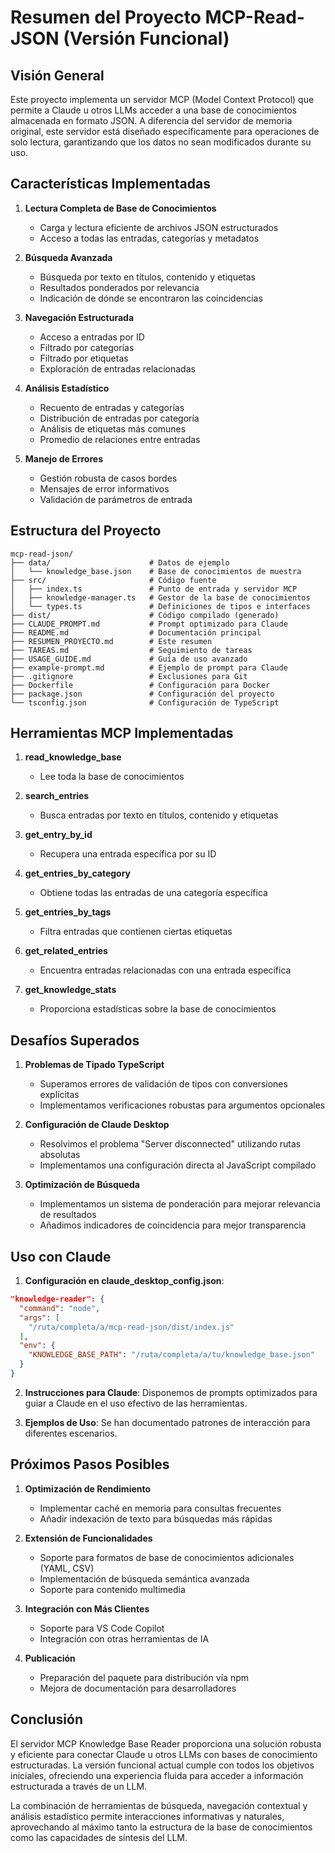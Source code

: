 # Resumen del Proyecto MCP-Read-JSON (Versión Funcional)

## Visión General

Este proyecto implementa un servidor MCP (Model Context Protocol) que permite a Claude u otros LLMs acceder a una base de conocimientos almacenada en formato JSON. A diferencia del servidor de memoria original, este servidor está diseñado específicamente para operaciones de solo lectura, garantizando que los datos no sean modificados durante su uso.

## Características Implementadas

1. **Lectura Completa de Base de Conocimientos**
   - Carga y lectura eficiente de archivos JSON estructurados
   - Acceso a todas las entradas, categorías y metadatos

2. **Búsqueda Avanzada**
   - Búsqueda por texto en títulos, contenido y etiquetas
   - Resultados ponderados por relevancia
   - Indicación de dónde se encontraron las coincidencias

3. **Navegación Estructurada**
   - Acceso a entradas por ID
   - Filtrado por categorías
   - Filtrado por etiquetas
   - Exploración de entradas relacionadas

4. **Análisis Estadístico**
   - Recuento de entradas y categorías
   - Distribución de entradas por categoría
   - Análisis de etiquetas más comunes
   - Promedio de relaciones entre entradas

5. **Manejo de Errores**
   - Gestión robusta de casos bordes
   - Mensajes de error informativos
   - Validación de parámetros de entrada

## Estructura del Proyecto

```
mcp-read-json/
├── data/                      # Datos de ejemplo
│   └── knowledge_base.json    # Base de conocimientos de muestra
├── src/                       # Código fuente
│   ├── index.ts               # Punto de entrada y servidor MCP
│   ├── knowledge-manager.ts   # Gestor de la base de conocimientos
│   └── types.ts               # Definiciones de tipos e interfaces
├── dist/                      # Código compilado (generado)
├── CLAUDE_PROMPT.md           # Prompt optimizado para Claude
├── README.md                  # Documentación principal
├── RESUMEN_PROYECTO.md        # Este resumen
├── TAREAS.md                  # Seguimiento de tareas
├── USAGE_GUIDE.md             # Guía de uso avanzado
├── example-prompt.md          # Ejemplo de prompt para Claude
├── .gitignore                 # Exclusiones para Git
├── Dockerfile                 # Configuración para Docker
├── package.json               # Configuración del proyecto
└── tsconfig.json              # Configuración de TypeScript
```

## Herramientas MCP Implementadas

1. **read_knowledge_base**
   - Lee toda la base de conocimientos

2. **search_entries**
   - Busca entradas por texto en títulos, contenido y etiquetas

3. **get_entry_by_id**
   - Recupera una entrada específica por su ID

4. **get_entries_by_category**
   - Obtiene todas las entradas de una categoría específica

5. **get_entries_by_tags**
   - Filtra entradas que contienen ciertas etiquetas

6. **get_related_entries**
   - Encuentra entradas relacionadas con una entrada específica

7. **get_knowledge_stats**
   - Proporciona estadísticas sobre la base de conocimientos

## Desafíos Superados

1. **Problemas de Tipado TypeScript**
   - Superamos errores de validación de tipos con conversiones explícitas
   - Implementamos verificaciones robustas para argumentos opcionales

2. **Configuración de Claude Desktop**
   - Resolvimos el problema "Server disconnected" utilizando rutas absolutas
   - Implementamos una configuración directa al JavaScript compilado

3. **Optimización de Búsqueda**
   - Implementamos un sistema de ponderación para mejorar relevancia de resultados
   - Añadimos indicadores de coincidencia para mejor transparencia

## Uso con Claude

1. **Configuración en claude_desktop_config.json**:
```json
"knowledge-reader": {
  "command": "node",
  "args": [
    "/ruta/completa/a/mcp-read-json/dist/index.js"
  ],
  "env": {
    "KNOWLEDGE_BASE_PATH": "/ruta/completa/a/tu/knowledge_base.json"
  }
}
```

2. **Instrucciones para Claude**: Disponemos de prompts optimizados para guiar a Claude en el uso efectivo de las herramientas.

3. **Ejemplos de Uso**: Se han documentado patrones de interacción para diferentes escenarios.

## Próximos Pasos Posibles

1. **Optimización de Rendimiento**
   - Implementar caché en memoria para consultas frecuentes
   - Añadir indexación de texto para búsquedas más rápidas

2. **Extensión de Funcionalidades**
   - Soporte para formatos de base de conocimientos adicionales (YAML, CSV)
   - Implementación de búsqueda semántica avanzada
   - Soporte para contenido multimedia

3. **Integración con Más Clientes**
   - Soporte para VS Code Copilot
   - Integración con otras herramientas de IA

4. **Publicación**
   - Preparación del paquete para distribución vía npm
   - Mejora de documentación para desarrolladores

## Conclusión

El servidor MCP Knowledge Base Reader proporciona una solución robusta y eficiente para conectar Claude u otros LLMs con bases de conocimiento estructuradas. La versión funcional actual cumple con todos los objetivos iniciales, ofreciendo una experiencia fluida para acceder a información estructurada a través de un LLM.

La combinación de herramientas de búsqueda, navegación contextual y análisis estadístico permite interacciones informativas y naturales, aprovechando al máximo tanto la estructura de la base de conocimientos como las capacidades de síntesis del LLM.

